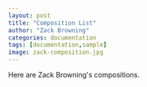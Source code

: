 ```yaml
---
layout: post
title: "Composition List"
author: "Zack Browning"
categories: documentation
tags: [documentation,sample]
image: zack-composition.jpg
---
```


Here are Zack Browning's compositions.